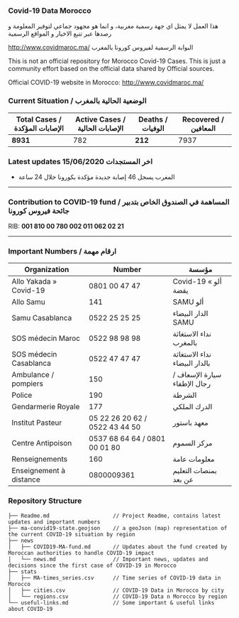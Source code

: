 ### Covid-19 Data Morocco

هذا العمل لا يمثل اي جهة رسمية مغربية، و انما هو مجهود جماعي لتوفير المعلومة و رصدها عبر تتبع الاخبار و المواقع الرسمية

http://www.covidmaroc.ma/ البوابة الرسمية لفيروس كورونا بالمغرب

This is not an official repository for Morocco Covid-19 Cases. This is just a community effort based on the official data shared by Official sources.

Official COVID-19 website in Morocco: http://www.covidmaroc.ma/
###  Current Situation / الوضعية الحالية بالمغرب

| Total Cases / الإصابات المؤكدة 	| Active Cases / الإصابات الحالية 	| Deaths / الوفيات 	| Recovered / المعافين 	  |
|--------------------------------	|------------------------------	|------------------	|----------------------	|
|             **8931**             	|             782             	|       **212**      	|           7937        	|


### Latest updates **15/06/2020** اخر المستجدات
+ المغرب يسجل 46 إصابة جديدة مؤكدة بكورونا خلال 24 ساعة

---

### Contribution to COVID-19 fund / المساهمة في الصندوق الخاص بتدبير جائحة فيروس كورونا
RIB: **001 810 00 780 002 011 062 02 21**

---
### Important Numbers / ارقام مهمة 

| Organization               | Number                         | مؤسسة               |
| ---------------------- | ------------------------------ | ------------------------------  |
| Allo Yakada » Covid-19 | 0801 00 47 47                  | Covid-19 « ألو يقضة             |
| Allo Samu              | 141                            | SAMU ألو                        |
| Samu Casablanca        | 0522 25 25 25                  | الدار البيضاء SAMU              |
| SOS médecin Maroc      | 0522 98 98 98                  | نداء الاستغاثة بالمغرب           |
| SOS médecin Casablanca | 0522 47 47 47                  | نداء الاستغاثة بالدار البيضاء    |
| Ambulance / pompiers   | 150                            | سيارة الإسعاف / رجال الإطفاء      |
| Police                 | 190                            | الشرطة                          |
| Gendarmerie Royale     | 177                            | الدرك الملكي                    |
| Institut Pasteur       | 05 22 26 20 62 / 0522 43 44 50 | معهد باستور                     |
| Centre Antipoison      | 0537 68 64 64 / 0801 00 01 80  | مركز السموم                     |
| Renseignements         | 160                            | معلومات عامة                    |
| Enseignement à distance| 0800009361                     | بمنصات التعليم عن بعد           |

### Repository Structure
```
├── Readme.md                    // Project Readme, contains latest updates and important numbers
├── ma-convid19-state.geojson    // a geoJson (map) representation of the current COVID-19 situation by region
├── news
│   ├── COVID19-MA-fund.md       // Updates about the fund created by Moroccan authorities to handle COVID-19 impact
│   └── news.md                  // Important news, updates and decisions since the first case of COVID-19 in Morocco
├── stats
│   ├── MA-times_series.csv      // Time series of COVID-19 data in Morocco
│   ├── cities.csv               // COVID-19 Data in Morocco by city
│   └── regions.csv              // COVID-19 Data n Morocco by region
└── useful-links.md              // Some important & useful links about COVID-19
```